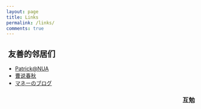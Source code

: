```yaml
---
layout: page
title: Links
permalink: /links/
comments: true
---
```


##  友善的邻居们


- [Patrick@NUA](http://pengqiqi.com)
- [曹说春秋](https://chunqiu.bighu.cn)
- [マネーのブログ](https://orewa.money)


<h3 style="text-align: right"> 互勉 </h3>


